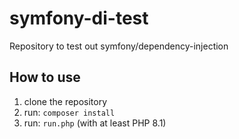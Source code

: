 # symfony-di-test
Repository to test out symfony/dependency-injection

## How to use
1. clone the repository
2. run: `composer install`
3. run: `run.php` (with at least PHP 8.1)